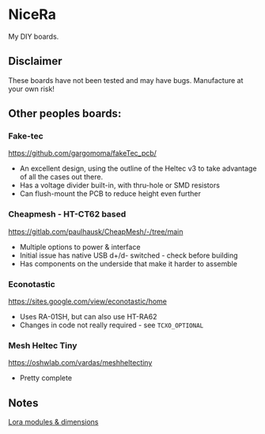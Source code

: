 # NiceRa
My DIY boards.

## Disclaimer
These boards have not been tested and may have bugs. Manufacture at your own risk!

## Other peoples boards:
### Fake-tec
https://github.com/gargomoma/fakeTec_pcb/
* An excellent design, using the outline of the Heltec v3 to take advantage of all the cases out there.
* Has a voltage divider built-in, with thru-hole or SMD resistors
* Can flush-mount the PCB to reduce height even further

### Cheapmesh - HT-CT62 based
https://gitlab.com/paulhausk/CheapMesh/-/tree/main
* Multiple options to power & interface
* Initial issue has native USB d+/d- switched - check before building
* Has components on the underside that make it harder to assemble

### Econotastic
https://sites.google.com/view/econotastic/home
* Uses RA-01SH, but can also use HT-RA62
* Changes in code not really required - see `TCXO_OPTIONAL`

### Mesh Heltec Tiny
https://oshwlab.com/vardas/meshheltectiny
* Pretty complete

## Notes
[Lora modules & dimensions](./Lora_Modules.md)
